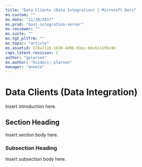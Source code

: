 ```yaml
---
title: "Data Clients (Data Integration) | Microsoft Docs"
ms.custom: ""
ms.date: "11/30/2017"
ms.prod: "host-integration-server"
ms.reviewer: ""
ms.suite: ""
ms.tgt_pltfrm: ""
ms.topic: "article"
ms.assetid: 678a711b-1638-4d0b-83ac-66c61cbfbc46
caps.latest.revision: 2
author: "gplarsen"
ms.author: "hisdocs; plarsen"
manager: "anneta"
---
```

# Data Clients (Data Integration)
Insert introduction here.  
  
## Section Heading  
 Insert section body here.  
  
### Subsection Heading  
 Insert subsection body here.